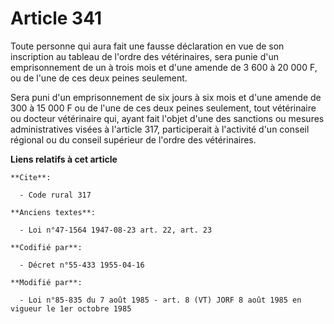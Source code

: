 # Article 341

Toute personne qui aura fait une fausse déclaration en vue de son inscription au tableau de l'ordre des vétérinaires, sera
punie d'un emprisonnement de un à trois mois et d'une amende de 3 600 à 20 000 F, ou de l'une de ces deux peines seulement.

Sera puni d'un emprisonnement de six jours à six mois et d'une amende de 300 à 15 000 F ou de l'une de ces deux peines
seulement, tout vétérinaire ou docteur vétérinaire qui, ayant fait l'objet d'une des sanctions ou mesures administratives
visées à l'article 317, participerait à l'activité d'un conseil régional ou du conseil supérieur de l'ordre des vétérinaires.

**Liens relatifs à cet article**

	**Cite**:

	  - Code rural 317

	**Anciens textes**:

	  - Loi n°47-1564 1947-08-23 art. 22, art. 23

	**Codifié par**:

	  - Décret n°55-433 1955-04-16

	**Modifié par**:

	  - Loi n°85-835 du 7 août 1985 - art. 8 (VT) JORF 8 août 1985 en vigueur le 1er octobre 1985

